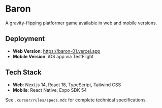 # Baron

A gravity-flipping platformer game available in web and mobile versions.

## Deployment

- **Web Version**: https://baron-01.vercel.app
- **Mobile Version**: iOS app via TestFlight

## Tech Stack

- **Web**: Next.js 14, React 18, TypeScript, Tailwind CSS
- **Mobile**: React Native, Expo SDK 54

See `.cursor/rules/specs.mdc` for complete technical specifications.
